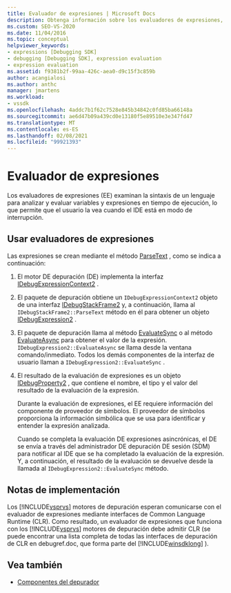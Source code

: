 ```yaml
---
title: Evaluador de expresiones | Microsoft Docs
description: Obtenga información sobre los evaluadores de expresiones, que examinan la sintaxis de un lenguaje para analizar y evaluar variables y expresiones en tiempo de ejecución en modo de interrupción.
ms.custom: SEO-VS-2020
ms.date: 11/04/2016
ms.topic: conceptual
helpviewer_keywords:
- expressions [Debugging SDK]
- debugging [Debugging SDK], expression evaluation
- expression evaluation
ms.assetid: f9381b2f-99aa-426c-aea0-d9c15f3c859b
author: acangialosi
ms.author: anthc
manager: jmartens
ms.workload:
- vssdk
ms.openlocfilehash: 4addc7b1f62c7528e845b34842c0fd85ba66148a
ms.sourcegitcommit: ae6d47b09a439cd0e13180f5e89510e3e347fd47
ms.translationtype: MT
ms.contentlocale: es-ES
ms.lasthandoff: 02/08/2021
ms.locfileid: "99921393"
---
```

# <a name="expression-evaluator"></a>Evaluador de expresiones
Los evaluadores de expresiones (EE) examinan la sintaxis de un lenguaje para analizar y evaluar variables y expresiones en tiempo de ejecución, lo que permite que el usuario la vea cuando el IDE está en modo de interrupción.

## <a name="use-expression-evaluators"></a>Usar evaluadores de expresiones
 Las expresiones se crean mediante el método [ParseText](../../extensibility/debugger/reference/idebugexpressioncontext2-parsetext.md) , como se indica a continuación:

1. El motor DE depuración (DE) implementa la interfaz [IDebugExpressionContext2](../../extensibility/debugger/reference/idebugexpressioncontext2.md) .

2. El paquete de depuración obtiene un `IDebugExpressionContext2` objeto de una interfaz [IDebugStackFrame2](../../extensibility/debugger/reference/idebugstackframe2.md) y, a continuación, llama al `IDebugStackFrame2::ParseText` método en él para obtener un objeto [IDebugExpression2](../../extensibility/debugger/reference/idebugexpression2.md) .

3. El paquete de depuración llama al método [EvaluateSync](../../extensibility/debugger/reference/idebugexpression2-evaluatesync.md) o al método [EvaluateAsync](../../extensibility/debugger/reference/idebugexpression2-evaluateasync.md) para obtener el valor de la expresión. `IDebugExpression2::EvaluateAsync` se llama desde la ventana comando/inmediato. Todos los demás componentes de la interfaz de usuario llaman a `IDebugExpression2::EvaluateSync` .

4. El resultado de la evaluación de expresiones es un objeto [IDebugProperty2](../../extensibility/debugger/reference/idebugproperty2.md) , que contiene el nombre, el tipo y el valor del resultado de la evaluación de la expresión.

   Durante la evaluación de expresiones, el EE requiere información del componente de proveedor de símbolos. El proveedor de símbolos proporciona la información simbólica que se usa para identificar y entender la expresión analizada.

   Cuando se completa la evaluación DE expresiones asincrónicas, el DE se envía a través del administrador DE depuración DE sesión (SDM) para notificar al IDE que se ha completado la evaluación de la expresión. Y, a continuación, el resultado de la evaluación se devuelve desde la llamada al `IDebugExpression2::EvaluateSync` método.

## <a name="implementation-notes"></a>Notas de implementación
 Los [!INCLUDE[vsprvs](../../code-quality/includes/vsprvs_md.md)] motores de depuración esperan comunicarse con el evaluador de expresiones mediante interfaces de Common Language Runtime (CLR). Como resultado, un evaluador de expresiones que funciona con los [!INCLUDE[vsprvs](../../code-quality/includes/vsprvs_md.md)] motores de depuración debe admitir CLR (se puede encontrar una lista completa de todas las interfaces de depuración de CLR en debugref.doc, que forma parte del [!INCLUDE[winsdklong](../../deployment/includes/winsdklong_md.md)] ).

## <a name="see-also"></a>Vea también
- [Componentes del depurador](../../extensibility/debugger/debugger-components.md)
